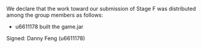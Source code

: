 We declare that the work toward our submission of Stage F was distributed among the group members as follows:

* u6611178 built the game.jar

Signed: Danny Feng (u6611178)


